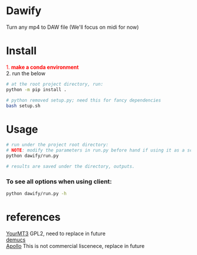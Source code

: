 # Dawify
Turn any mp4 to DAW file (We'll focus on midi for now)

# Install
<span style="color:red">1. **make a conda environment**</span>  
2. run the below
```bash
# at the root project directory, run:
python -m pip install .

# python removed setup.py; need this for fancy dependencies
bash setup.sh
```

# Usage
```bash
# run under the project root directory:
# NOTE: modify the parameters in run.py before hand if using it as a script
python dawify/run.py

# results are saved under the directory, outputs.
```

### To see all options when using client:
```bash
python dawify/run.py -h
```

# references
[YourMT3](https://github.com/mimbres/YourMT3) GPL2, need to replace in future  
[demucs](https://github.com/facebookresearch/demucs)  
[Apollo](https://github.com/JusperLee/Apollo) This is not commercial liscenece, replace in future  
